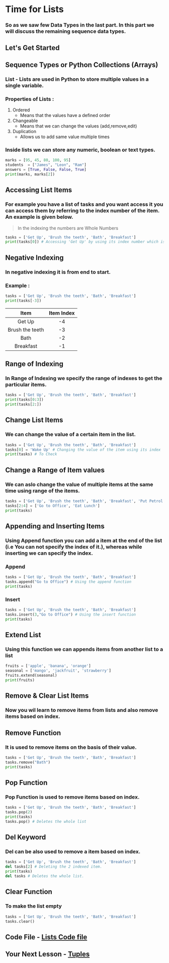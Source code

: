 # Time for Lists
### So as we saw few Data Types in the last part. In this part we will discuss the remaining sequence data types.

## Let's Get Started

## Sequence Types or Python Collections (Arrays)

### List - Lists are used in Python to store multiple values in a single variable.
### Properties of Lists :
1. Ordered
    - Means that the values have a defined order
2. Changeable
    - Means that we can change the values (add,remove,edit)
3. Duplication 
    - Allows us to add same value multiple times
### Inside lists we can store any numeric, boolean or text types.

```python
marks = [95, 45, 80, 100, 95]
students  = ["James", "Leon", "Ram"]
answers = [True, False, False, True]
print(marks, marks[2])
```
## Accessing List Items
### For example you have a list of tasks and you want access it you can access them by referring to the index number of the item. An example is given below.
> In the indexing the numbers are Whole Numbers
```python
tasks = ['Get Up', 'Brush the teeth', 'Bath', 'Breakfast']
print(tasks[0]) # Accessing 'Get Up' by using its index number which is 0 in this case
```
## Negative Indexing
### In negative indexing it is from end to start.
### Example :
```python
tasks = ['Get Up', 'Brush the teeth', 'Bath', 'Breakfast']
print(tasks[-3])
```
| Item | Item Index |
| :---: | :---: |
| Get Up | -4 |
| Brush the teeth | -3 |
| Bath | -2 |
| Breakfast | -1 |

## Range of Indexing
### In Range of Indexing we specify the range of indexes to get the particular items.
```python
tasks = ['Get Up', 'Brush the teeth', 'Bath', 'Breakfast']
print(tasks[0:3])
print(tasks[2:])
```

## Change List Items
### We can change the value of a certain item in the list.
```python
tasks = ['Get Up', 'Brush the teeth', 'Bath', 'Breakfast']
tasks[0] = 'Wake Up' # Changing the value of the item using its index
print(tasks) # To Check
```

## Change a Range of Item values 
### We can aslo change the value of multiple items at the same time using range of the items.
```python
tasks = ['Get Up', 'Brush the teeth', 'Bath', 'Breakfast', 'Put Petrol']
tasks[2:4] = ['Go to Office', 'Eat Lunch']
print(tasks)
```
## Appending and Inserting Items
### Using Append function you can add a item at the end of the list (i.e You can not specify the index of it.), whereas while inserting we can specify the index.
### Append
```python
tasks = ['Get Up', 'Brush the teeth', 'Bath', 'Breakfast']
tasks.append("Go to Office") # Using the append function
print(tasks)
```
### Insert
```python
tasks = ['Get Up', 'Brush the teeth', 'Bath', 'Breakfast']
tasks.insert(3,"Go to Office") # Using the insert function
print(tasks)
```
## Extend List
### Using this function we can appends items from another list to a list
```python
fruits = ['apple', 'banana', 'orange']
seasonal = ['mango', 'jackfruit', 'strawberry']
fruits.extend(seasonal)
print(fruits)
```

## Remove & Clear List Items 
### Now you wil learn to remove items from lists and also remove items based on index.
## Remove Function
### It is used to remove items on the basis of their value.
```python
tasks = ['Get Up', 'Brush the teeth', 'Bath', 'Breakfast']
tasks.remove("Bath")
print(tasks)
```
## Pop Function 
### Pop Function is used to remove items based on index.
```python
tasks = ['Get Up', 'Brush the teeth', 'Bath', 'Breakfast']
tasks.pop(2)
print(tasks)
tasks.pop() # Deletes the whole list
```
## Del Keyword
### Del can be also used to remove a item based on index.
```python
tasks = ['Get Up', 'Brush the teeth', 'Bath', 'Breakfast']
del tasks[2] # Deleting the 2 indexed item.
print(tasks)
del tasks # Deletes the whole list.
```

## Clear Function
### To make the list empty
```python
tasks = ['Get Up', 'Brush the teeth', 'Bath', 'Breakfast']
tasks.clear()
```
## Code File - [Lists Code file](https://github.com/kaarn101/Learn-Python-by-Reading/blob/main/Python-Scripts/lists.py)
## Your Next Lesson - [Tuples](5-Tuples.md)
